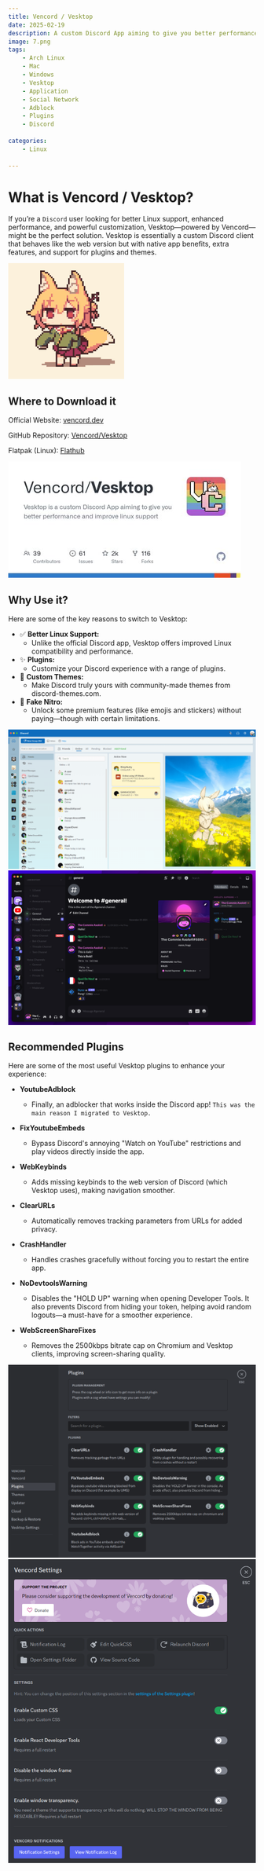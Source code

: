 ```yaml
---
title: Vencord / Vesktop
date: 2025-02-19
description: A custom Discord App aiming to give you better performance and improve linux support
image: 7.png
tags:
    - Arch Linux
    - Mac
    - Windows
    - Vesktop
    - Application
    - Social Network
    - Adblock
    - Plugins
    - Discord

categories:
    - Linux

---
```


# What is Vencord / Vesktop?

If you’re a `Discord` user looking for better Linux support, enhanced performance, and powerful customization, Vesktop—powered by Vencord—might be the perfect solution. Vesktop is essentially a custom Discord client that behaves like the web version but with native app benefits, extra features, and support for plugins and themes.

![Mascot](4.png)

## Where to Download it

Official Website: [vencord.dev](https://vencord.dev/)

GitHub Repository: [Vencord/Vesktop](https://github.com/Vencord/Vesktop)

Flatpak (Linux): [Flathub](https://flathub.org/apps/dev.vencord.Vesktop)

![Github](1.jpg)

## Why Use it?


Here are some of the key reasons to switch to Vesktop:

* ✅ <b>Better Linux Support:</b>
  * Unlike the official Discord app, Vesktop offers improved Linux compatibility and performance.
* ✨ <b>Plugins:</b>
  * Customize your Discord experience with a range of plugins.
* 🎨 <b>Custom Themes:</b>
  * Make Discord truly yours with community-made themes from discord-themes.com.
* 🚀 <b>Fake Nitro:</b>
  * Unlock some premium features (like emojis and stickers) without paying—though with certain limitations.

![Outlook Theme](5.png)
![Ultra Theme](6.png)

## Recommended Plugins

Here are some of the most useful Vesktop plugins to enhance your experience:

* <b>YoutubeAdblock</b>
  * Finally, an adblocker that works inside the Discord app! `This was the main reason I migrated to Vesktop.`

* <b>FixYoutubeEmbeds</b>
  * Bypass Discord's annoying "Watch on YouTube" restrictions and play videos directly inside the app.

* <b>WebKeybinds</b>
  * Adds missing keybinds to the web version of Discord (which Vesktop uses), making navigation smoother.

* <b>ClearURLs</b>
  * Automatically removes tracking parameters from URLs for added privacy.

* <b>CrashHandler</b>
  * Handles crashes gracefully without forcing you to restart the entire app.

* <b>NoDevtoolsWarning</b>
  * Disables the "HOLD UP" warning when opening Developer Tools. It also prevents Discord from hiding your token, helping avoid random logouts—a must-have for a smoother experience.

* <b>WebScreenShareFixes</b>
  * Removes the 2500kbps bitrate cap on Chromium and Vesktop clients, improving screen-sharing quality.

![Plugins](2.png)
![Setup](3.png)
